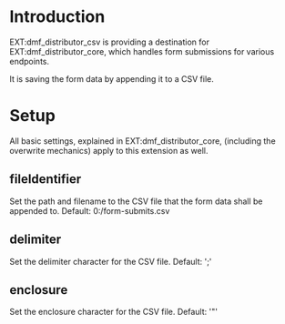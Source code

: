 # Introduction

EXT:dmf_distributor_csv is providing a destination for EXT:dmf_distributor_core, which handles form submissions for various endpoints.

It is saving the form data by appending it to a CSV file.

# Setup

All basic settings, explained in EXT:dmf_distributor_core, (including the overwrite mechanics) apply to this extension as well.

## fileIdentifier
Set the path and filename to the CSV file that the form data shall be appended to.
Default: 0:/form-submits.csv

## delimiter
Set the delimiter character for the CSV file.
Default: ';'

## enclosure
Set the enclosure character for the CSV file.
Default: '"'
